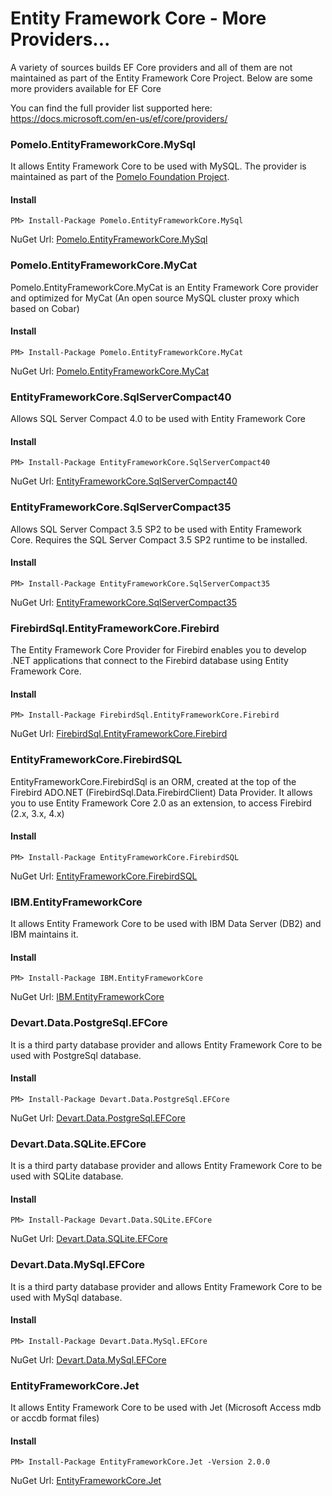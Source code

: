 # Entity Framework Core - More Providers...

A variety of sources builds EF Core providers and all of them are not maintained as part of the Entity Framework Core Project. Below are some more providers available for EF Core

You can find the full provider list supported here: <a href="https://docs.microsoft.com/en-us/ef/core/providers/" target="_blank">https://docs.microsoft.com/en-us/ef/core/providers/</a>

### Pomelo.EntityFrameworkCore.MySql

It allows Entity Framework Core to be used with MySQL. The provider is maintained as part of the [Pomelo Foundation Project](https://github.com/PomeloFoundation/Pomelo.EntityFrameworkCore.MySql).

#### Install

`PM> Install-Package Pomelo.EntityFrameworkCore.MySql`

NuGet Url: [Pomelo.EntityFrameworkCore.MySql](https://www.nuget.org/packages/Pomelo.EntityFrameworkCore.MySql/)

### Pomelo.EntityFrameworkCore.MyCat

Pomelo.EntityFrameworkCore.MyCat is an Entity Framework Core provider and optimized for MyCat (An open source MySQL cluster proxy which based on Cobar)

#### Install

`PM> Install-Package Pomelo.EntityFrameworkCore.MyCat`

NuGet Url: [Pomelo.EntityFrameworkCore.MyCat](https://www.nuget.org/packages/Pomelo.EntityFrameworkCore.MyCat)

### EntityFrameworkCore.SqlServerCompact40

Allows SQL Server Compact 4.0 to be used with Entity Framework Core

#### Install

`PM> Install-Package EntityFrameworkCore.SqlServerCompact40`

NuGet Url: [EntityFrameworkCore.SqlServerCompact40](https://www.nuget.org/packages/EntityFrameworkCore.SqlServerCompact40)

### EntityFrameworkCore.SqlServerCompact35

Allows SQL Server Compact 3.5 SP2 to be used with Entity Framework Core. Requires the SQL Server Compact 3.5 SP2 runtime to be installed.

#### Install

`PM> Install-Package EntityFrameworkCore.SqlServerCompact35`

NuGet Url: [EntityFrameworkCore.SqlServerCompact35](https://www.nuget.org/packages/EntityFrameworkCore.SqlServerCompact35)

### FirebirdSql.EntityFrameworkCore.Firebird

The Entity Framework Core Provider for Firebird enables you to develop .NET applications that connect to the Firebird database using Entity Framework Core.

#### Install

`PM> Install-Package FirebirdSql.EntityFrameworkCore.Firebird`

NuGet Url: [FirebirdSql.EntityFrameworkCore.Firebird](https://www.nuget.org/packages/FirebirdSql.EntityFrameworkCore.Firebird)

### EntityFrameworkCore.FirebirdSQL

EntityFrameworkCore.FirebirdSql is an ORM, created at the top of the Firebird ADO.NET (FirebirdSql.Data.FirebirdClient) Data Provider. It allows you to use Entity Framework Core 2.0 as an extension, to access Firebird (2.x, 3.x, 4.x)

#### Install

`PM> Install-Package EntityFrameworkCore.FirebirdSQL`

NuGet Url: [EntityFrameworkCore.FirebirdSQL](https://www.nuget.org/packages/EntityFrameworkCore.FirebirdSQL)

### IBM.EntityFrameworkCore

It allows Entity Framework Core to be used with IBM Data Server (DB2) and IBM maintains it.

#### Install

`PM> Install-Package IBM.EntityFrameworkCore`

NuGet Url: [IBM.EntityFrameworkCore](https://www.nuget.org/packages/IBM.EntityFrameworkCore/)

### Devart.Data.PostgreSql.EFCore

It is a third party database provider and allows Entity Framework Core to be used with PostgreSql database.

#### Install

`PM> Install-Package Devart.Data.PostgreSql.EFCore`

NuGet Url: [Devart.Data.PostgreSql.EFCore](https://www.nuget.org/packages/Devart.Data.PostgreSql.EFCore)

### Devart.Data.SQLite.EFCore

It is a third party database provider and allows Entity Framework Core to be used with SQLite database.

#### Install

`PM> Install-Package Devart.Data.SQLite.EFCore`

NuGet Url: [Devart.Data.SQLite.EFCore](https://www.nuget.org/packages/Devart.Data.SQLite.EFCore)

### Devart.Data.MySql.EFCore

It is a third party database provider and allows Entity Framework Core to be used with MySql database.

#### Install

`PM> Install-Package Devart.Data.MySql.EFCore`

NuGet Url: [Devart.Data.MySql.EFCore](https://www.nuget.org/packages/Devart.Data.MySql.EFCore)

### EntityFrameworkCore.Jet

It allows Entity Framework Core to be used with Jet (Microsoft Access mdb or accdb format files)

#### Install

`PM> Install-Package EntityFrameworkCore.Jet -Version 2.0.0`

NuGet Url: [EntityFrameworkCore.Jet](https://www.nuget.org/packages/EntityFrameworkCore.Jet/)

